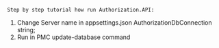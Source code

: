 	Step by step tutorial how run Authorization.API:
1. Change Server name in appsettings.json AuthorizationDbConnection string;
3. Run in PMC update-database command
